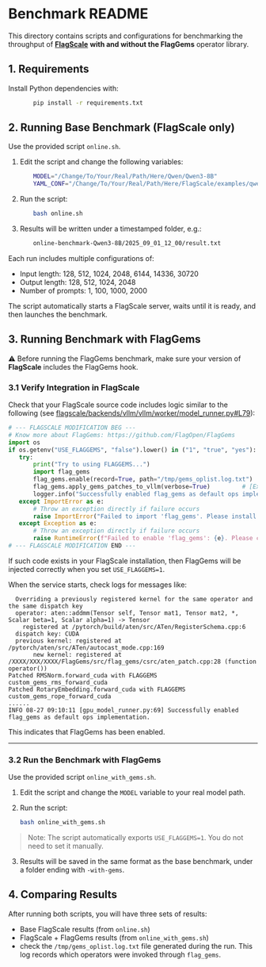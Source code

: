 # Benchmark README

This directory contains scripts and configurations for benchmarking
the throughput of **[FlagScale](https://github.com/FlagOpen/FlagScale)**  **with and without the FlagGems** operator library.

## 1. Requirements

Install Python dependencies with:
```bash
       pip install -r requirements.txt
```
## 2. Running Base Benchmark (FlagScale only)

Use the provided script `online.sh`.
1. Edit the script and change the following variables:
```bash
       MODEL="/Change/To/Your/Real/Path/Here/Qwen/Qwen3-8B"                                  # your model path
       YAML_CONF="/Change/To/Your/Real/Path/Here/FlagScale/examples/qwen3/conf/serve.yaml"   # your scale conf

```

2. Run the script:
```bash
       bash online.sh
```
3. Results will be written under a timestamped folder, e.g.:
```bash
       online-benchmark-Qwen3-8B/2025_09_01_12_00/result.txt
```
Each run includes multiple configurations of:
- Input length: 128, 512, 1024, 2048, 6144, 14336, 30720
- Output length: 128, 512, 1024, 2048
- Number of prompts: 1, 100, 1000, 2000

The script automatically starts a FlagScale server, waits until it is ready, and then launches the benchmark.

## 3. Running Benchmark with FlagGems

⚠️ Before running the FlagGems benchmark, make sure your version of **FlagScale** includes the FlagGems hook.

### 3.1 Verify Integration in FlagScale

Check that your FlagScale source code includes logic similar to the following (see [flagscale/backends/vllm/vllm/worker/model_runner.py#L79](https://github.com/FlagOpen/FlagScale/blob/main/flagscale/backends/vllm/vllm/v1/worker/gpu_model_runner.py#L90)):

   ```python
  # --- FLAGSCALE MODIFICATION BEG ---
  # Know more about FlagGems: https://github.com/FlagOpen/FlagGems
  import os
  if os.getenv("USE_FLAGGEMS", "false").lower() in ("1", "true", "yes"):
      try:
          print("Try to using FLAGGEMS...")
          import flag_gems
          flag_gems.enable(record=True, path="/tmp/gems_oplist.log.txt")
          flag_gems.apply_gems_patches_to_vllm(verbose=True)         # [Experimental] Optional, not required now. Will be officially released later.
          logger.info("Successfully enabled flag_gems as default ops implementation.")
      except ImportError as e:
          # Throw an exception directly if failure occurs
          raise ImportError("Failed to import 'flag_gems'. Please install flag_gems or set USE_FLAGGEMS=false to disable it.") from e
      except Exception as e:
          # Throw an exception directly if failure occurs
          raise RuntimeError(f"Failed to enable 'flag_gems': {e}. Please check your flag_gems installation or set USE_FLAGGEMS=false to disable it.") from e
  # --- FLAGSCALE MODIFICATION END ---
   ```
If such code exists in your FlagScale installation, then FlagGems will be injected correctly when you set `USE_FLAGGEMS=1`.

When the service starts, check logs for messages like:


```
  Overriding a previously registered kernel for the same operator and the same dispatch key
  operator: aten::addmm(Tensor self, Tensor mat1, Tensor mat2, *, Scalar beta=1, Scalar alpha=1) -> Tensor
    registered at /pytorch/build/aten/src/ATen/RegisterSchema.cpp:6
  dispatch key: CUDA
  previous kernel: registered at /pytorch/aten/src/ATen/autocast_mode.cpp:169
       new kernel: registered at /XXXX/XXX/XXXX/FlagGems/src/flag_gems/csrc/aten_patch.cpp:28 (function operator())
Patched RMSNorm.forward_cuda with FLAGGEMS custom_gems_rms_forward_cuda
Patched RotaryEmbedding.forward_cuda with FLAGGEMS custom_gems_rope_forward_cuda
......
INFO 08-27 09:10:11 [gpu_model_runner.py:69] Successfully enabled flag_gems as default ops implementation.
```

This indicates that FlagGems has been enabled.

---

### 3.2 Run the Benchmark with FlagGems

Use the provided script `online_with_gems.sh`.

1. Edit the script and change the `MODEL` variable to your real model path.
2. Run the script:

   ```bash
   bash online_with_gems.sh
	```
 > Note: The script automatically exports `USE_FLAGGEMS=1`.
You do not need to set it manually.

3. Results will be saved in the same format as the base benchmark, under a folder ending with `-with-gems`.

## 4. Comparing Results

After running both scripts, you will have three sets of results:

- Base FlagScale results (from `online.sh`)
- FlagScale + FlagGems results (from `online_with_gems.sh`)
- check the `/tmp/gems_oplist.log.txt` file generated during the run. This log records which operators were invoked through `flag_gems`.
